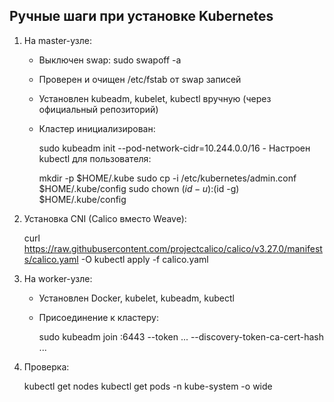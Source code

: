 ## Ручные шаги при установке Kubernetes

1. На master-узле:
    - Выключен swap: sudo swapoff -a
    - Проверен и очищен /etc/fstab от swap записей
    - Установлен kubeadm, kubelet, kubectl вручную (через официальный репозиторий)
    - Кластер инициализирован:
      
      sudo kubeadm init --pod-network-cidr=10.244.0.0/16
          - Настроен kubectl для пользователя:
      
      mkdir -p $HOME/.kube
      sudo cp -i /etc/kubernetes/admin.conf $HOME/.kube/config
      sudo chown $(id -u):$(id -g) $HOME/.kube/config
      
2. Установка CNI (Calico вместо Weave):
    
    curl https://raw.githubusercontent.com/projectcalico/calico/v3.27.0/manifests/calico.yaml -O
    kubectl apply -f calico.yaml
    
3. На worker-узле:
    - Установлен Docker, kubelet, kubeadm, kubectl
    - Присоединение к кластеру:
      
      sudo kubeadm join <master-ip>:6443 --token ... --discovery-token-ca-cert-hash ...
      
4. Проверка:
    
    kubectl get nodes
    kubectl get pods -n kube-system -o wide
 
